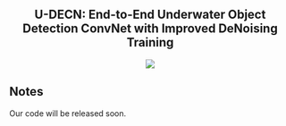 <div align="center"> 

## U-DECN: End-to-End Underwater Object Detection ConvNet with Improved DeNoising Training

</div>

<p align="center">

<a href="https://github.com/LEFTeyex/U-DECN/blob/master/LICENSE">
    <img src="https://img.shields.io/github/license/LEFTeyex/U-DECN" /></a>

</p>

## Notes

Our code will be released soon.